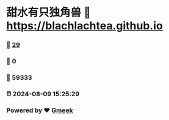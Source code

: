 # 甜水有只独角兽 :link: https://blachlachtea.github.io 
### :page_facing_up: [29](https://blachlachtea.github.io/tag.html) 
### :speech_balloon: 0 
### :hibiscus: 59333 
### :alarm_clock: 2024-08-09 15:25:29 
### Powered by :heart: [Gmeek](https://github.com/Meekdai/Gmeek)
